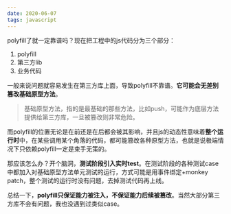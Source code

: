 ```yaml
---
date: 2020-06-07
tags: javascript
---
```


polyfill了就一定靠谱吗？现在把工程中的js代码分为三个部分：

1. polyfill
2. 第三方lib
3. 业务代码

一般来说问题就容易发生在第三方库上面，导致polyfill不靠谱。**它可能会无差别篡改基础原型方法**。

> 基础原型方法，指的是最基础的那些方法，比如push，可能作为底层方法提供给第三方库，一旦被篡改则非常危险。

而polyfill的位置无论是在前还是在后都会被其影响，并且js的动态性意味着**整个运行时**中，在某些调用某个角落的代码，都可能篡改各种原型方法，也就是说极端情况下只依赖polyfill一定是束手无策的。

那应该怎么办？开个脑洞，**测试阶段引入实时test**。在测试阶段的各种测试case中都加入对基础原型方法单元测试的运行，方式可能是用事件绑定+monkey patch，整个测试的运行时没有问题，去掉测试代码再上线。

总结一下，**polyfill只保证能力被注入，不保证能力后续被篡改**。当然大部分第三方库不会有问题，我也没遇到过类似case。